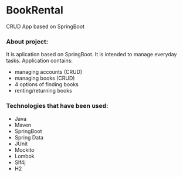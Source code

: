 # BookRental
CRUD App based on SpringBoot

### About project:

It is aplication based on SpringBoot. It is intended to manage everyday tasks.
Application contains:
- managing accounts (CRUD)
- managing books (CRUD)
- 4 options of finding books
- renting/returning books


### Technologies that have been used:
- Java
- Maven
- SpringBoot
- Spring Data
- JUnit
- Mockito
- Lombok
- Slf4j
- H2
